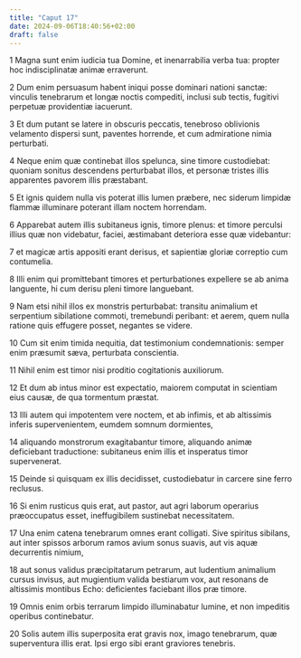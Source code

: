 ```yaml
---
title: "Caput 17"
date: 2024-09-06T18:40:56+02:00
draft: false
---
```




1 Magna sunt enim iudicia tua Domine, et inenarrabilia verba tua: propter hoc indisciplinatæ animæ erraverunt.

2 Dum enim persuasum habent iniqui posse dominari nationi sanctæ: vinculis tenebrarum et longæ noctis compediti, inclusi sub tectis, fugitivi perpetuæ providentiæ iacuerunt.

3 Et dum putant se latere in obscuris peccatis, tenebroso oblivionis velamento dispersi sunt, paventes horrende, et cum admiratione nimia perturbati.

4 Neque enim quæ continebat illos spelunca, sine timore custodiebat: quoniam sonitus descendens perturbabat illos, et personæ tristes illis apparentes pavorem illis præstabant.

5 Et ignis quidem nulla vis poterat illis lumen præbere, nec siderum limpidæ flammæ illuminare poterant illam noctem horrendam.

6 Apparebat autem illis subitaneus ignis, timore plenus: et timore perculsi illius quæ non videbatur, faciei, æstimabant deteriora esse quæ videbantur:

7 et magicæ artis appositi erant derisus, et sapientiæ gloriæ correptio cum contumelia.

8 Illi enim qui promittebant timores et perturbationes expellere se ab anima languente, hi cum derisu pleni timore languebant.

9 Nam etsi nihil illos ex monstris perturbabat: transitu animalium et serpentium sibilatione commoti, tremebundi peribant: et aerem, quem nulla ratione quis effugere posset, negantes se videre.

10 Cum sit enim timida nequitia, dat testimonium condemnationis: semper enim præsumit sæva, perturbata conscientia.

11 Nihil enim est timor nisi proditio cogitationis auxiliorum.

12 Et dum ab intus minor est expectatio, maiorem computat in scientiam eius causæ, de qua tormentum præstat.

13 Illi autem qui impotentem vere noctem, et ab infimis, et ab altissimis inferis supervenientem, eumdem somnum dormientes,

14 aliquando monstrorum exagitabantur timore, aliquando animæ deficiebant traductione: subitaneus enim illis et insperatus timor supervenerat.

15 Deinde si quisquam ex illis decidisset, custodiebatur in carcere sine ferro reclusus.

16 Si enim rusticus quis erat, aut pastor, aut agri laborum operarius præoccupatus esset, ineffugibilem sustinebat necessitatem.

17 Una enim catena tenebrarum omnes erant colligati. Sive spiritus sibilans, aut inter spissos arborum ramos avium sonus suavis, aut vis aquæ decurrentis nimium,

18 aut sonus validus præcipitatarum petrarum, aut ludentium animalium cursus invisus, aut mugientium valida bestiarum vox, aut resonans de altissimis montibus Echo: deficientes faciebant illos præ timore.

19 Omnis enim orbis terrarum limpido illuminabatur lumine, et non impeditis operibus continebatur.

20 Solis autem illis superposita erat gravis nox, imago tenebrarum, quæ superventura illis erat. Ipsi ergo sibi erant graviores tenebris.

